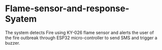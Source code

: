 # Flame-sensor-and-response-Syatem
The system detects Fire using KY-026 flame sensor and alerts the user of the fire outbreak through ESP32 micro-controller to send SMS and trigger a buzzer.
